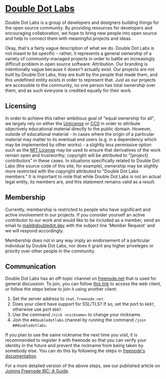 # [Double Dot Labs](/)

Double Dot Labs is a group of developers and designers building things for the open source community. By providing resources for developers and encouraging collaboration, we hope to bring new people into open source and help to connect them with meaningful projects and ideas.

Okay, that's a fairly vague description of what we do. Double Dot Labs is not meant to be specific - rather, it represents a general ownership of a variety of community-managed projects in order to battle an increasingly difficult problem in open source software: Attribution. Our branding is intentionally vague because it doesn't actually exist. Our projects are not built by Double Dot Labs, they are built by the people that made them, and this undefined entity exists in order to represent that. Just as our projects are accessible to the community, no one person has total ownership over them, and as such everyone is credited equally for their work.

## Licensing

In order to achieve this rather ambitious goal of "equal ownership for all", we largely rely on either the [Unlicense](https://unlicense.org/) or [CC0](https://creativecommons.org/share-your-work/public-domain/cc0/) in order to attribute objectively educational material directly to the public domain. However, outside of educational material - in cases where the origin of a particular material may matter to its eventual end users (e.g. in a dependency which may be implemented by other works) - a slightly less permissive option such as the [MIT License](https://choosealicense.com/licenses/mit/) may be used to ensure that derivatives of the work remain open and trustworthy; copyright will be attributed to "[project] contributors" in these cases. In situations specifically related to Double Dot Labs (the source code of this site, for example), ownership may be slightly more restricted with the copyright attributed to "Double Dot Labs members." It is important to note that while Double Dot Labs is not an actual legal entity, its members are, and this statement remains valid as a result.

## Membership

Currently, membership is restricted to people who have significant and active involvement in our projects. If you consider yourself an active contributor to our work and would like to be included as a member, send an email to [mail@doubledot.dev](mailto:mail@doubledot.dev) with the subject line 'Member Request' and we will respond accordingly.

Membership does not in any way imply an endorsement of a particular individual by Double Dot Labs, nor does it grant any higher priveleges or priority over other people in the community.

## Communication

Double Dot Labs has an off-topic channel on [freenode.net](https://freenode.net/) that is used for general discussion. To join, you can follow [this link](https://webchat.freenode.net/?channels=%23%23doubledotlabs&uio=MTY9dHJ1ZSY5PXRydWUmMTE9MjE1e1) to access the web client, or follow the steps below to join it using another client:

1. Set the server address to `chat.freenode.net`.
2. Does your client have support for SSL/TLS? If so, set the port to `6697`, otherwise use port `6667`.
3. Use the command `/nick <nickname>` to change your nickname.
4. Join the `##doubledotlabs` channel by running the command `/join ##doubledotlabs`.

If you plan to use the same nickname the next time you visit, it is recommended to register it with freenode so that you can verify your identity in the future and prevent the nickname from being taken by somebody else. You can do this by following the steps in [freenode's documentation](https://freenode.net/kb/answer/registration).

For a more detailed version of the above steps, see our published article on [Joining Freenode IRC: A Guide](https://doubledot.dev/blog/2019-03-06-Freenode-IRC-Setup/).
